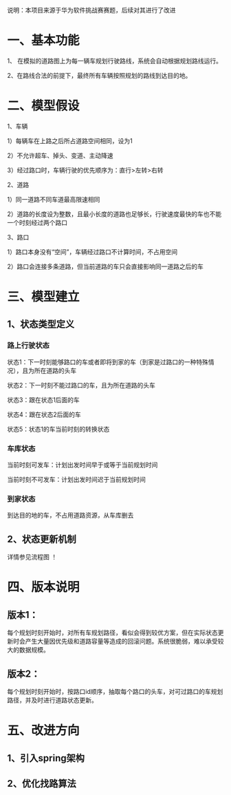说明：本项目来源于华为软件挑战赛赛题，后续对其进行了改进

# 一、基本功能

1、 在模拟的道路图上为每一辆车规划行驶路线，系统会自动根据规划路线运行。

2、在路线合法的前提下，最终所有车辆按照规划的路线到达目的地。

# 二、模型假设

1、车辆

1）每辆车在上路之后所占道路空间相同，设为1

2）不允许超车、掉头、变道、主动降速

3）经过路口时，车辆行驶的优先顺序为：直行>左转>右转

2、道路

1）同一道路不同车道最高限速相同

2）道路的长度设为整数，且最小长度的道路也足够长，行驶速度最快的车也不能一个时刻经过两个路口

3、路口

1）路口本身没有“空间”，车辆经过路口不计算时间，不占用空间

2）路口会连接多条道路，但当前道路的车只会直接影响同一道路之后的车

# 三、模型建立

## 1、状态类型定义

### 路上行驶状态

 状态1：下一时刻能够路口的车或者即将到家的车（到家是过路口的一种特殊情况），且为所在道路的头车

 状态2：下一时刻不能过路口的车，且为所在道路的头车

 状态3：跟在状态1后面的车

 状态4：跟在状态2后面的车

 状态5：状态1的车当前时刻的转换状态

### 车库状态

当前时刻可发车：计划出发时间早于或等于当前规划时间

当前时刻不可发车：计划出发时间迟于当前规划时间

### 到家状态

到达目的地的车，不占用道路资源，从车库删去

## 2、状态更新机制

详情参见流程图
！[](TrafficManagement_V2/流程图.png)

# 四、版本说明

## 版本1：
   每个规划时刻开始时，对所有车规划路径，看似会得到较优方案，但在实际状态更新时会产生大量因优先级和道路容量等造成的回滚问题。系统很脆弱，难以承受较大的数据规模。

## 版本2：
   每个规划时刻开始时，按路口id顺序，抽取每个路口的头车，对可过路口的车规划路径，并及时进行道路状态更新。
   
 # 五、改进方向
 
 ## 1、引入spring架构
 
 ## 2、优化找路算法
